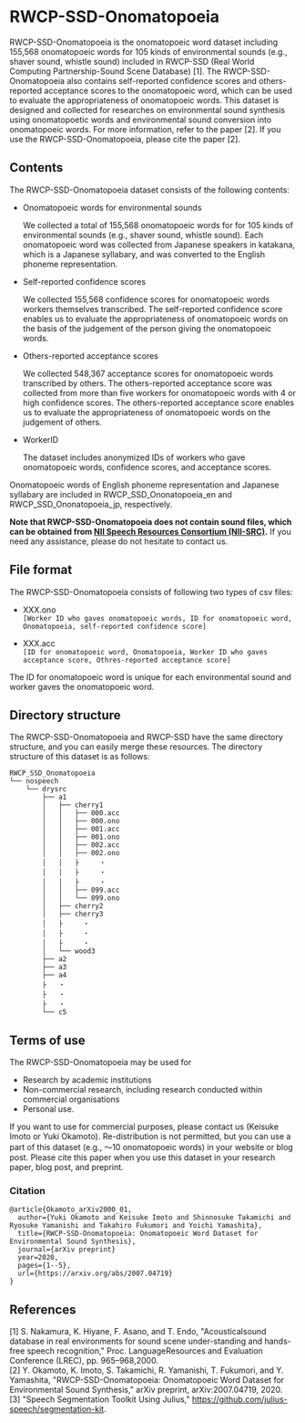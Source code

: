 # RWCP-SSD-Onomatopoeia

RWCP-SSD-Onomatopoeia is the onomatopoeic word dataset including 155,568 onomatopoeic words for 105 kinds of environmental sounds (e.g., shaver sound, whistle sound) included in RWCP-SSD (Real World Computing Partnership-Sound Scene Database) [1].
The RWCP-SSD-Onomatopoeia also contains self-reported confidence scores and others-reported acceptance scores to the onomatopoeic word, which can be used to evaluate the appropriateness of onomatopoeic words.
This dataset is designed and collected for researches on environmental sound synthesis using onomatopoetic words and environmental sound conversion into onomatopoeic words. For more information, refer to the paper [2]. If you use the RWCP-SSD-Onomatopoeia, please cite the paper [2].  


## Contents

The RWCP-SSD-Onomatopoeia dataset consists of the following contents:

- Onomatopoeic words for environmental sounds

	We collected a total of 155,568 onomatopoeic words for for 105 kinds of environmental sounds (e.g., shaver sound, whistle sound). Each onomatopoeic word was collected from Japanese speakers in katakana, which is a Japanese syllabary, and was converted to the English phoneme representation.

- Self-reported confidence scores

	We collected 155,568 confidence scores for onomatopoeic words workers themselves transcribed. The self-reported confidence score enables us to evaluate the appropriateness of onomatopoeic words on the basis of the judgement of the person giving the onomatopoeic words.

- Others-reported acceptance scores

	We collected 548,367 acceptance scores for onomatopoeic words transcribed by others. The others-reported acceptance score was collected from more than five workers for onomatopoeic words with 4 or high confidence scores. The others-reported acceptance score enables us to evaluate the appropriateness of onomatopoeic words on the judgement of others.

- WorkerID

	The dataset includes anonymized IDs of workers who gave onomatopoeic words, confidence scores, and acceptance scores.

Onomatopoeic words of English phoneme representation and Japanese syllabary are included in RWCP_SSD_Ononatopoeia_en and RWCP_SSD_Ononatopoeia_jp, respectively.

**Note that RWCP-SSD-Onomatopoeia does not contain sound files, which can be obtained from [NII Speech Resources Consortium (NII-SRC)](http://research.nii.ac.jp/src/en/index.html).** If you need any assistance, please do not hesitate to contact us.


## File format

The RWCP-SSD-Onomatopoeia consists of following two types of csv files:

- XXX.ono  
	``[Worker ID who gaves onomatopoeic words, ID for onomatopoeic word, Onomatopoeia, self-reported confidence score]``

- XXX.acc  
	``[ID for onomatopoeic word, Onomatopoeia, Worker ID who gaves acceptance score, Othres-reported acceptance score]``

The ID for onomatopoeic word is unique for each environmental sound and worker gaves the onomatopoeic word.

## Directory structure

The RWCP-SSD-Onomatopoeia and RWCP-SSD have the same directory structure, and you can easily merge these resources.
The directory structure of this dataset is as follows:

	RWCP_SSD_Onomatopoeia
	└── nospeech
	    └── drysrc
	        ├── a1
	        │   ├── cherry1
	        │   │   ├── 000.acc
	        │   │   ├── 000.ono
	        │   │   ├── 001.acc
	        │   │   ├── 001.ono
	        │   │   ├── 002.acc
	        │   │   ├── 002.ono
	        │   │   ├     ・
	        │   │   ├     ・
	        │   │   ├     ・
	        │   │   ├── 099.acc
	        │   │   └── 099.ono
	        │   ├── cherry2
	        │   ├── cherry3
	        │   ├     ・
	        │   ├     ・
	        │   ├     ・
	        │   └── wood3
	        ├── a2
	        ├── a3
	        ├── a4
	        ├   ・
	        ├   ・
	        ├   ・
	        └── c5


## Terms of use

The RWCP-SSD-Onomatopoeia may be used for 
- Research by academic institutions
- Non-commercial research, including research conducted within commercial organisations
- Personal use.

If you want to use for commercial purposes, please contact us (Keisuke Imoto or Yuki Okamoto).
Re-distribution is not permitted, but you can use a part of this dataset (e.g., 〜10 onomatopoeic words) in your website or blog post.
Please cite this paper when you use this dataset in your research paper, blog post, and preprint.

### Citation
```
@article{Okamoto_arXiv2000_01,
  author={Yuki Okamoto and Keisuke Imoto and Shinnosuke Takamichi and Ryosuke Yamanishi and Takahiro Fukumori and Yoichi Yamashita},
  title={RWCP-SSD-Onomatopoeia: Onomatopoeic Word Dataset for Environmental Sound Synthesis},
  journal={arXiv preprint}
  year=2020,
  pages={1--5},
  url={https://arxiv.org/abs/2007.04719}
}
```


## References
[1] S. Nakamura, K. Hiyane, F. Asano, and T. Endo, "Acousticalsound database in real environments for sound scene under-standing and hands-free speech recognition," Proc. LanguageResources and Evaluation Conference (LREC), pp. 965–968,2000.  
[2] Y. Okamoto, K. Imoto, S. Takamichi, R. Yamanishi, T. Fukumori, and Y. Yamashita, "RWCP-SSD-Onomatopoeia: Onomatopoeic Word Dataset for Environmental Sound Synthesis," arXiv preprint, arXiv:2007.04719, 2020.  
[3] "Speech Segmentation Toolkit Using Julius," https://github.com/julius-speech/segmentation-kit.
